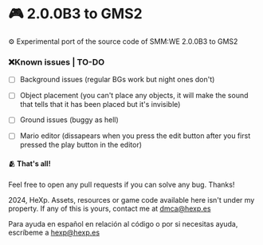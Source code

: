 # 🎮 2.0.0B3 to GMS2
⚙️ Experimental port of the source code of SMM:WE 2.0.0B3 to GMS2


### ❌Known issues | TO-DO
- [ ] Background issues (regular BGs work but night ones don't)
- [ ] Object placement (you can't place any objects, it will make the sound that tells that it has been placed but it's invisible)
- [ ] Ground issues (buggy as hell)
- [ ] Mario editor (dissapears when you press the edit button after you first pressed the play button in the editor)


#### 🫂 That's all!
Feel free to open any pull requests if you can solve any bug. Thanks!

2024, HeXp. Assets, resources or game code available here isn't under my property. If any of this is yours, contact me at dmca@hexp.es

Para ayuda en español en relación al código o por si necesitas ayuda, escríbeme a hexp@hexp.es

